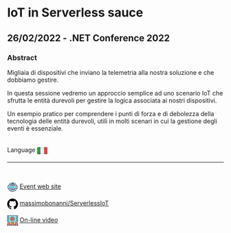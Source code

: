 # IoT in Serverless sauce
## 26/02/2022 - .NET Conference 2022
### Abstract
Migliaia di dispositivi che inviano la telemetria alla nostra soluzione e che dobbiamo gestire.

In questa sessione vedremo un approccio semplice ad uno scenario IoT che sfrutta le entità durevoli per gestire la logica associata ai nostri dispositivi.

Un esempio pratico per comprendere i punti di forza e di debolezza della tecnologia delle entità durevoli, utili in molti scenari in cui la gestione degli eventi è essenziale.

<br/>
Language <img width="25" src="https://raw.githubusercontent.com/massimobonanni/massimobonanni/master/images/flagitaly.svg" style="vertical-align:middle">

<br/>

---

<br/>
<p>
<img width="25" src="https://raw.githubusercontent.com/massimobonanni/massimobonanni/master/images/eventwebsite.svg" style="vertical-align:middle"> 
<a href="https://www.eventbrite.it/e/biglietti-pitchonline-iot-in-serverless-sauce-321153678297#">Event web site</a>
</p>

<p>
<img width="25" src="https://raw.githubusercontent.com/massimobonanni/massimobonanni/master/images/github.svg" style="vertical-align:middle"> 
<a href="https://github.com/massimobonanni/ServerlessIoT" target="_blank">massimobonanni/ServerlessIoT
</a>
</p>

<p>
<img width="25" src="https://raw.githubusercontent.com/massimobonanni/massimobonanni/master/images/video.svg" style="vertical-align:middle"> 
<a href="https://www.youtube.com/watch?v=U0E0uoC7A7M" target="_blank">On-line video</a>
</p> 




